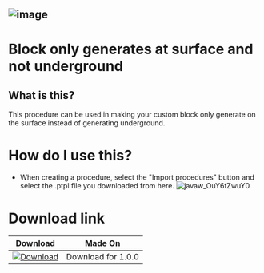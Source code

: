 ![image](https://user-images.githubusercontent.com/83262692/146192187-7d80fae0-5963-41f7-bdcc-550b4e36bf78.png)
-------
# Block only generates at surface and not underground
## What is this?
This procedure can be used in making your custom block only generate on the surface instead of generating underground.
# How do I use this?
* When creating a procedure, select the "Import procedures" button and select the .ptpl file you downloaded from here.
![javaw_OuY6tZwuY0](https://user-images.githubusercontent.com/83262692/146194245-a28c5fde-19db-42a7-bc4a-fec744449265.png)
# Download link
| Download  | Made On |
| ------------- | ------------- |
| [![Download](![image](https://user-images.githubusercontent.com/83262692/146198822-45286286-ec8d-4671-bd43-fd99bf2758a1.png))](https://github.com/Downrest/Downrest-s-MCreator-Snippets/blob/files/Block%20only%20generates%20at%20surface%20and%20not%20underground.ptpl?raw=true) | Download for 1.0.0 |  | MCreator 2021.2 |
